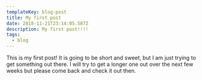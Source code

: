 ```yaml
---
templateKey: blog-post
title: My first post
date: 2018-11-21T23:14:05.587Z
description: My first post!!!!
tags:
  - blog
---
```

This is my first post! It is going to be short and sweet, but I am just trying to get something out there. I will try to get a longer one out over the next few weeks but please come back and check it out then.
